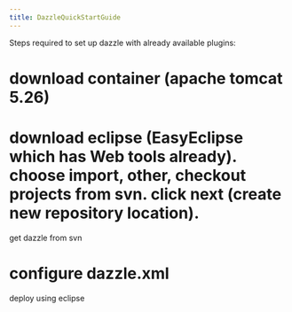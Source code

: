 ```yaml
---
title: DazzleQuickStartGuide
---
```


Steps required to set up dazzle with already available plugins:

download container (apache tomcat 5.26)
=======================================

download eclipse (EasyEclipse which has Web tools already). choose import, other, checkout projects from svn. click next (create new repository location).
==========================================================================================================================================================

get dazzle from svn

configure dazzle.xml
====================

deploy using eclipse
